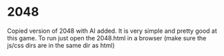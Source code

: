 2048
====

Copied version of 2048 with AI added. It is very simple and pretty good at this game. 
To run just open the 2048.html in a browser (make sure the js/css dirs are in the same dir as html)
